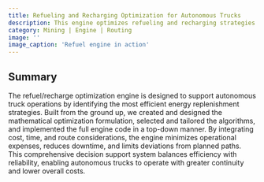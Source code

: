 ```yaml
---
title: Refueling and Recharging Optimization for Autonomous Trucks
description: This engine optimizes refueling and recharging strategies for autonomous trucks to reduce operational costs, minimize downtime, and limit deviations from planned routes.
category: Mining | Engine | Routing
image: ''
image_caption: 'Refuel engine in action'
---
```


## Summary

The refuel/recharge optimization engine is designed to support autonomous truck operations by identifying the most efficient energy replenishment strategies. Built from the ground up, we created and designed the mathematical optimization formulation, selected and tailored the algorithms, and implemented the full engine code in a top-down manner. By integrating cost, time, and route considerations, the engine minimizes operational expenses, reduces downtime, and limits deviations from planned paths. This comprehensive decision support system balances efficiency with reliability, enabling autonomous trucks to operate with greater continuity and lower overall costs.